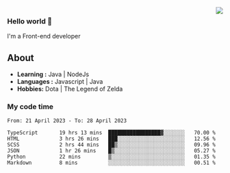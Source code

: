 <img align='right' src="https://github-readme-stats.vercel.app/api?username=jumodada&show_icons=true&theme=vue">

### Hello world 👋

I'm a Front-end developer 
    
## About
-  **Learning :** Java | NodeJs
-  **Languages :** Javascript | Java
-  **Hobbies:** Dota | The Legend of Zelda

### My code time

<!--START_SECTION:waka-->

```text
From: 21 April 2023 - To: 28 April 2023

TypeScript       19 hrs 13 mins  █████████████████▓░░░░░░░   70.00 %
HTML             3 hrs 26 mins   ███░░░░░░░░░░░░░░░░░░░░░░   12.56 %
SCSS             2 hrs 44 mins   ██▒░░░░░░░░░░░░░░░░░░░░░░   09.96 %
JSON             1 hr 26 mins    █▒░░░░░░░░░░░░░░░░░░░░░░░   05.27 %
Python           22 mins         ▒░░░░░░░░░░░░░░░░░░░░░░░░   01.35 %
Markdown         8 mins          ░░░░░░░░░░░░░░░░░░░░░░░░░   00.51 %
```

<!--END_SECTION:waka-->
